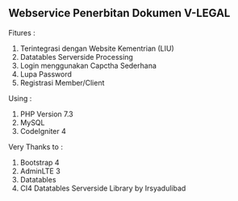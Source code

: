 ## Webservice Penerbitan Dokumen V-LEGAL

Fitures :
1. Terintegrasi dengan Website Kementrian (LIU)
2. Datatables Serverside Processing
3. Login menggunakan Capctha Sederhana
4. Lupa Password
5. Registrasi Member/Client

Using : 
1. PHP Version 7.3
2. MySQL
3. CodeIgniter 4

Very Thanks to :
1. Bootstrap 4
2. AdminLTE 3
3. Datatables
4. CI4 Datatables Serverside Library by Irsyadulibad
